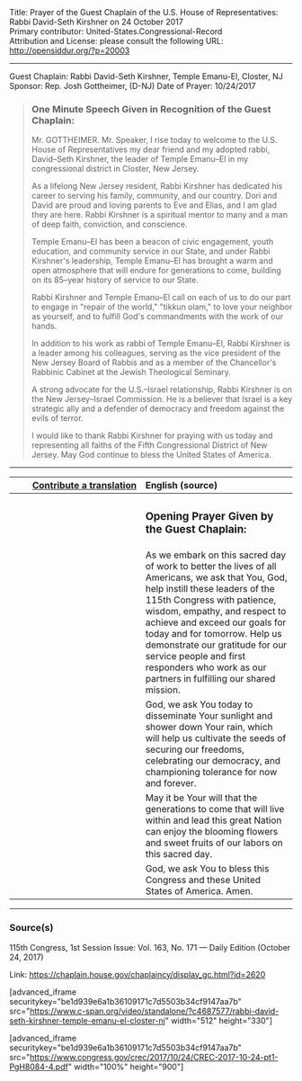 <html>
<head></head>
<body>
Title: Prayer of the Guest Chaplain of the U.S. House of Representatives: Rabbi David-Seth Kirshner on 24 October 2017<br />
Primary contributor: United-States.Congressional-Record<br />
Attribution and License: please consult the following URL: <a href="http://opensiddur.org/?p=20003">http://opensiddur.org/?p=20003</a>
<p />
<hr />

Guest Chaplain: Rabbi David-Seth Kirshner, Temple Emanu-El, Closter, NJ
Sponsor: Rep. Josh Gottheimer, (D-NJ)
Date of Prayer: 10/24/2017

<blockquote>
<h3>One Minute Speech Given in Recognition of the Guest Chaplain:</h3>
Mr. GOTTHEIMER. Mr. Speaker, I rise today to welcome to the U.S. House of Representatives my dear friend and my adopted rabbi, David–Seth Kirshner, the leader of Temple Emanu–El in my congressional district in Closter, New Jersey.

As a lifelong New Jersey resident, Rabbi Kirshner has dedicated his career to serving his family, community, and our country. Dori and David are proud and loving parents to Eve and Elias, and I am glad they are here. Rabbi Kirshner is a spiritual mentor to many and a man of deep faith, conviction, and conscience.

Temple Emanu–El has been a beacon of civic engagement, youth education, and community service in our State, and under Rabbi Kirshner's leadership, Temple Emanu–El has brought a warm and open atmosphere that will endure for generations to come, building on its 85–year history of service to our State.

Rabbi Kirshner and Temple Emanu–El call on each of us to do our part to engage in "repair of the world," "tikkun olam," to love your neighbor as yourself, and to fulfill God's commandments with the work of our hands.

In addition to his work as rabbi of Temple Emanu–El, Rabbi Kirshner is a leader among his colleagues, serving as the vice president of the New Jersey Board of Rabbis and as a member of the Chancellor's Rabbinic Cabinet at the Jewish Theological Seminary.

A strong advocate for the U.S.–Israel relationship, Rabbi Kirshner is on the New Jersey–Israel Commission. He is a believer that Israel is a key strategic ally and a defender of democracy and freedom against the evils of terror.

I would like to thank Rabbi Kirshner for praying with us today and representing all faiths of the Fifth Congressional District of New Jersey.
May God continue to bless the United States of America.
</blockquote>

<hr />

<table style="margin-left: auto;margin-right: auto;" class="draggable">
<thead><tr><th id="x" style="text-align: right;"><a href="/contributing/upload/">Contribute a translation</a></th><th style="text-align: left;">English (source)</th></tr></thead>
<tbody>
<tr><td style="vertical-align:top;" width="46%">
<div class="liturgy"><span lang="he">

</span></div></td>
 
<td style="vertical-align:top;" width="53%">
<div class="english">
<h3>Opening Prayer Given by the Guest Chaplain:</h3>
</div></td></tr>


<tr><td style="vertical-align:top;" width="46%">
<div class="liturgy"><span lang="he">

</span></div></td>
 
<td style="vertical-align:top;" width="53%">
<div class="english">
As we embark on this sacred day of work 
to better the lives of all Americans, 
we ask that You, God, 
help instill these leaders of the 115th Congress 
with patience, 
wisdom, 
empathy, 
and respect 
to achieve and exceed our goals 
for today and for tomorrow. 
Help us demonstrate our gratitude 
for our service people 
and first responders 
who work as our partners 
in fulfilling our shared mission.
</div></td></tr>


<tr><td style="vertical-align:top;" width="46%">
<div class="liturgy"><span lang="he">

</span></div></td>
 
<td style="vertical-align:top;" width="53%">
<div class="english">
God, we ask You today 
to disseminate Your sunlight 
and shower down Your rain, 
which will help us cultivate the seeds 
of securing our freedoms, 
celebrating our democracy, 
and championing tolerance 
for now and forever.
</div></td></tr>


<tr><td style="vertical-align:top;" width="46%">
<div class="liturgy"><span lang="he">

</span></div></td>
 
<td style="vertical-align:top;" width="53%">
<div class="english">
May it be Your will 
that the generations to come 
that will live within and lead this great Nation 
can enjoy the blooming flowers 
and sweet fruits of our labors 
on this sacred day.
</div></td></tr>


<tr><td style="vertical-align:top;" width="46%">
<div class="liturgy"><span lang="he">

</span></div></td>
 
<td style="vertical-align:top;" width="53%">
<div class="english">
God, 
we ask You to bless this Congress 
and these United States of America.
Amen.
</div></td></tr>
</tbody></table>

<hr />

<h3>Source(s)</h3>

115th Congress, 1st Session
Issue: Vol. 163, No. 171 — Daily Edition (October 24, 2017)

Link: <a href="https://chaplain.house.gov/chaplaincy/display_gc.html?id=2620">https://chaplain.house.gov/chaplaincy/display_gc.html?id=2620</a>

[advanced_iframe securitykey="be1d939e6a1b36109171c7d5503b34cf9147aa7b" src="https://www.c-span.org/video/standalone/?c4687577/rabbi-david-seth-kirshner-temple-emanu-el-closter-nj" width="512" height="330"]

[advanced_iframe securitykey="be1d939e6a1b36109171c7d5503b34cf9147aa7b" src="https://www.congress.gov/crec/2017/10/24/CREC-2017-10-24-pt1-PgH8084-4.pdf" width="100%" height="900"]
</body>
</html>